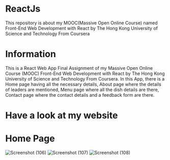 # ReactJs
This repository is about my MOOC(Massive Open Online Course) named Front-End Web Development with React by The Hong Kong University of Science and Technology From Coursera

# Information
This is a React Web App Final Assignment of my Massive Open Online Course (MOOC) Front-End Web Development with React by The Hong Kong University of Science and Technology From Coursera. In this App, there is a Home page having all the necessary details, About page where the details of leaders are mentioned, Menu page where all the dish details are there, Contact page where the contact details and a feedback form are there. 

# Have a look at my website
# Home Page
![Screenshot (106)](https://user-images.githubusercontent.com/85752905/138926425-aa249f7c-6fd7-4aff-b0dc-755c136ede6a.png)
![Screenshot (107)](https://user-images.githubusercontent.com/85752905/138926780-d8a299a8-360e-4b07-9943-c289ddbf678d.png)
![Screenshot (108)](https://user-images.githubusercontent.com/85752905/138926796-0c98d1d7-51e0-44f7-b232-b36e14b18f91.png)
